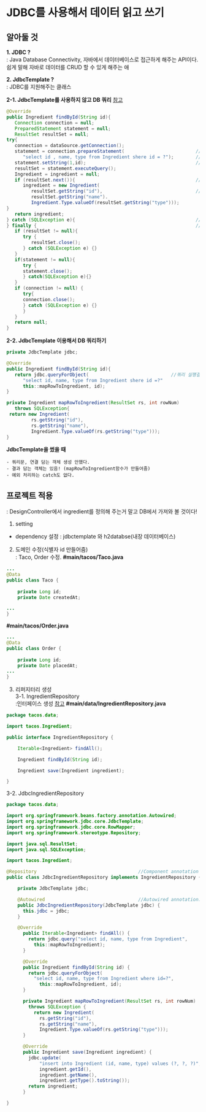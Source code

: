 # JDBC를 사용해서 데이터 읽고 쓰기
   
## 알아둘 것
   
**1. JDBC ?**  
: Java Database Connectivity, 자바에서 데이터베이스로 접근하게 해주는 API이다. 쉽게 말해 자바로 데이터를 CRUD 할 수 있게 해주는 애
   
**2. JdbcTemplate ?**     
: JDBC를 지원해주는 클래스

**2-1. JdbcTemplate를 사용하지 않고 DB 쿼리**
[참고](https://happynewmind.tistory.com/55)
```java
@Override
public Ingredient findById(String id){
   Connection connection = null;
   PreparedStatement statement = null;
   ResultSet resultSet = null;
try{
   connection = dataSource.getConnection();
   statement = connection.prepareStatement(                          //prepareStatement 생성
      "select id , name, type from Ingredient shere id = ?");        //물음표 값 나중에 넣겠다. 쿼리문 재사용할거다!
   statement.setString(1,id);                                        //쿼리문의 첫번째 물음표에 id를 넣겠다!
   resultSet = statement.executeQuery();                               //쿼리 실행
   Ingredient = ingredient = null;
   if (resultSet.next()){                                            //다음 레코드 읽기(여기서는 1번째 레코드 읽는것,처음에 resultSet은 0번째를 가리키고 있음)
      ingredient = new Ingredient(
         resultSet.getString("id"),                                  //첫번째 레코드의 id값가져와서 Ingredient 객체에 넣어줌
         resultSet.getString("name").
         Ingredient.Type.valueOf(resultSet.getString("type")));
}
   return ingredient;
} catch (SQLException e){                                            //DB 연결,쿼리문, 결과 오류 잡기
} finally {                                                          //prepareStatement 닫기
   if (resultSet != null){
      try {
         resultSet.close();
      } catch (SQLException e) {}
   }
   if(statement != null){
      try { 
      statement.close();
      } catch(SQLException e){}
   }
   if (connection != null) {
      try{
      connection.close();
      } catch (SQLException e) {}
      }
   }
   return null;
}
```
**2-2. JdbcTemplate 이용해서 DB 쿼리하기**
```java
private JdbcTemplate jdbc;

@Override
public Ingredient findById(String id){
   return jdbc.queryForObject(								//쿼리 실행결과가 1개일때 queryForObject() 사용, 여러개면 query()사용
      "select id, name, type from Ingredient shere id =?"
      this::mapRowToIngredient, id);
}

private Ingredient mapRowToIngredient(ResultSet rs, int rowNum)
   throws SQLException{
 return new Ingredient(
         rs.getString("id"),
         rs.getString("name"),
         Ingredient.Type.valueOf(rs.getString("type")));
}
```

**JdbcTemplate을 썼을 때**
```
- 쿼리문, 연결 담는 객체 생성 안했다.
- 결과 담는 객체는 있음! (mapRowToIngredient함수가 만들어줌)
- 예외 처리하는 catch도 없다.
```
  
    
    
## 프로젝트 적용
: DesignController에서 ingredient를 정의해 주는거 말고 DB에서 가져와 볼 것이다!   
  
1. setting
- dependency 설정 : jdbctemplate 와 h2databse(내장 데이터베이스)
  
2. 도메인 수정(식별자 id 만들어줌)    
: Taco, Order 수정. 
**#main/tacos/Taco.java**
```java
...
@Data
public class Taco {
	
	private Long id;
	private Date createdAt;

...
}
```
**#main/tacos/Order.java**
```java
...
@Data
public class Order {
	
	private Long id;
	private Date placedAt;
...
}
```

3. 리퍼지터리 생성  
3-1. IngredientRepository   
:인터페이스 생성 [참고](https://wikidocs.net/217)
**#main/data/IngredientRepository.java**
```java
package tacos.data;

import tacos.Ingredient;

public interface IngredientRepository {

	Iterable<Ingredient> findAll();

	Ingredient findById(String id);

	Ingredient save(Ingredient ingredient);

}
```
3-2. JdbcIngredientRepository  
```java
package tacos.data;

import org.springframework.beans.factory.annotation.Autowired;
import org.springframework.jdbc.core.JdbcTemplate;
import org.springframework.jdbc.core.RowMapper;
import org.springframework.stereotype.Repository;

import java.sql.ResultSet;
import java.sql.SQLException;

import tacos.Ingredient;

@Repository										//Component annotation 중 db 관련 annotation
public class JdbcIngredientRepository implements IngredientRepository {			//3-1에서 구현한 ingredientRepository 인터페이스 구현

	private JdbcTemplate jdbc;

	@Autowired									//Autowired annotation으로 jdbcTemplate에 연결
	public JdbcIngredientRepository(JdbcTemplate jdbc) {
	  this.jdbc = jdbc;
	}

	@Override
	  public Iterable<Ingredient> findAll() {
	    return jdbc.query("select id, name, type from Ingredient",			//jdbc.query함수는 List형태로 쿼리결과를 return, 
	      this::mapRowToIngredient);
	  }

	  @Override
	  public Ingredient findById(String id) {
	    return jdbc.queryForObject(
	      "select id, name, type from Ingredient where id=?",
	        this::mapRowToIngredient, id);
	  }

	  private Ingredient mapRowToIngredient(ResultSet rs, int rowNum)
	    throws SQLException {
	      return new Ingredient(
		    rs.getString("id"),
		    rs.getString("name"),
		    Ingredient.Type.valueOf(rs.getString("type")));
	  }

	  @Override
	  public Ingredient save(Ingredient ingredient) {
	    jdbc.update(
	        "insert into Ingredient (id, name, type) values (?, ?, ?)",
	        ingredient.getId(),
	        ingredient.getName(),
	        ingredient.getType().toString());
	    return ingredient;
	  }

}
```

